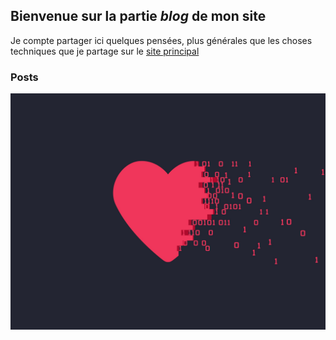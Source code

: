 ## Bienvenue sur la partie *blog* de mon site

Je compte partager ici quelques pensées, plus générales que les choses techniques que je partage sur le [site principal](quentindelfosse.me)

### Posts

[![reflexion sur l'amour](images/techlove.jpg)](amour.html)
